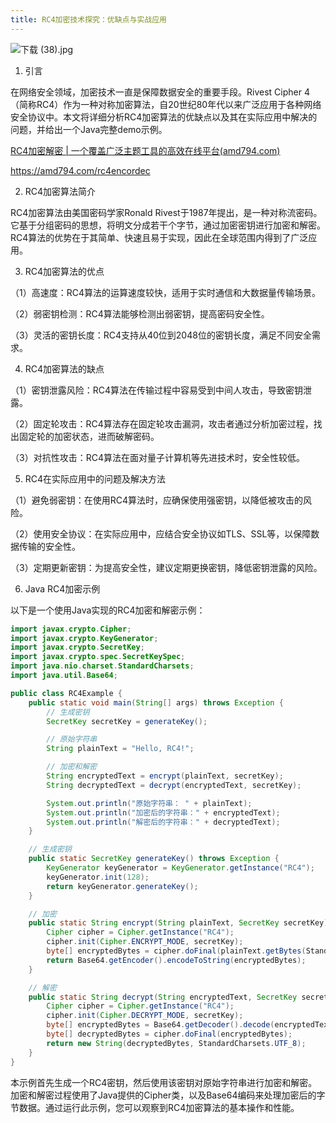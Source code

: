 ```yaml
---
title: RC4加密技术探究：优缺点与实战应用
---
```




![下载 (38).jpg](https://p6-juejin.byteimg.com/tos-cn-i-k3u1fbpfcp/684ac61458194a7d82ac2a058db40729~tplv-k3u1fbpfcp-jj-mark:0:0:0:0:q75.image#?w=1024&h=768&s=190710&e=jpg&b=e7d8bd)

1. 引言

在网络安全领域，加密技术一直是保障数据安全的重要手段。Rivest Cipher 4（简称RC4）作为一种对称加密算法，自20世纪80年代以来广泛应用于各种网络安全协议中。本文将详细分析RC4加密算法的优缺点以及其在实际应用中解决的问题，并给出一个Java完整demo示例。

[RC4加密解密 | 一个覆盖广泛主题工具的高效在线平台(amd794.com)](https://amd794.com/rc4encordec)

https://amd794.com/rc4encordec

2. RC4加密算法简介

RC4加密算法由美国密码学家Ronald Rivest于1987年提出，是一种对称流密码。它基于分组密码的思想，将明文分成若干个字节，通过加密密钥进行加密和解密。RC4算法的优势在于其简单、快速且易于实现，因此在全球范围内得到了广泛应用。

3. RC4加密算法的优点

（1）高速度：RC4算法的运算速度较快，适用于实时通信和大数据量传输场景。

（2）弱密钥检测：RC4算法能够检测出弱密钥，提高密码安全性。

（3）灵活的密钥长度：RC4支持从40位到2048位的密钥长度，满足不同安全需求。

4. RC4加密算法的缺点

（1）密钥泄露风险：RC4算法在传输过程中容易受到中间人攻击，导致密钥泄露。

（2）固定轮攻击：RC4算法存在固定轮攻击漏洞，攻击者通过分析加密过程，找出固定轮的加密状态，进而破解密码。

（3）对抗性攻击：RC4算法在面对量子计算机等先进技术时，安全性较低。

5. RC4在实际应用中的问题及解决方法

（1）避免弱密钥：在使用RC4算法时，应确保使用强密钥，以降低被攻击的风险。

（2）使用安全协议：在实际应用中，应结合安全协议如TLS、SSL等，以保障数据传输的安全性。

（3）定期更新密钥：为提高安全性，建议定期更换密钥，降低密钥泄露的风险。

6. Java RC4加密示例

以下是一个使用Java实现的RC4加密和解密示例：

```java
import javax.crypto.Cipher;
import javax.crypto.KeyGenerator;
import javax.crypto.SecretKey;
import javax.crypto.spec.SecretKeySpec;
import java.nio.charset.StandardCharsets;
import java.util.Base64;

public class RC4Example {
    public static void main(String[] args) throws Exception {
        // 生成密钥
        SecretKey secretKey = generateKey();

        // 原始字符串
        String plainText = "Hello, RC4!";

        // 加密和解密
        String encryptedText = encrypt(plainText, secretKey);
        String decryptedText = decrypt(encryptedText, secretKey);

        System.out.println("原始字符串： " + plainText);
        System.out.println("加密后的字符串：" + encryptedText);
        System.out.println("解密后的字符串：" + decryptedText);
    }

    // 生成密钥
    public static SecretKey generateKey() throws Exception {
        KeyGenerator keyGenerator = KeyGenerator.getInstance("RC4");
        keyGenerator.init(128);
        return keyGenerator.generateKey();
    }

    // 加密
    public static String encrypt(String plainText, SecretKey secretKey) throws Exception {
        Cipher cipher = Cipher.getInstance("RC4");
        cipher.init(Cipher.ENCRYPT_MODE, secretKey);
        byte[] encryptedBytes = cipher.doFinal(plainText.getBytes(StandardCharsets.UTF_8));
        return Base64.getEncoder().encodeToString(encryptedBytes);
    }

    // 解密
    public static String decrypt(String encryptedText, SecretKey secretKey) throws Exception {
        Cipher cipher = Cipher.getInstance("RC4");
        cipher.init(Cipher.DECRYPT_MODE, secretKey);
        byte[] encryptedBytes = Base64.getDecoder().decode(encryptedText);
        byte[] decryptedBytes = cipher.doFinal(encryptedBytes);
        return new String(decryptedBytes, StandardCharsets.UTF_8);
    }
}
```

本示例首先生成一个RC4密钥，然后使用该密钥对原始字符串进行加密和解密。加密和解密过程使用了Java提供的Cipher类，以及Base64编码来处理加密后的字节数据。通过运行此示例，您可以观察到RC4加密算法的基本操作和性能。
